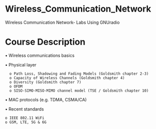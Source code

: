 # Wireless_Communication_Network
Wireless Communication Network- Labs
Using GNUradio

# Course Description
  • Wireless communications basics
  
  • Physical layer
  
      o Path Loss, Shadowing and Fading Models (Goldsmith chapter 2-3)
      o Capacity of Wireless Channels (Goldsmith chapter 4)
      o Diversity (Goldsmith chapter 7)
      o OFDM
      o SISO-SIMO-MISO-MIMO channel model (TSE / Goldsmith chapter 10)
      
  • MAC protocols (e.g. TDMA, CSMA/CA)
  
  • Recent standards
  
    o IEEE 802.11 WiFi
    o GSM, LTE, 5G & 6G
      
